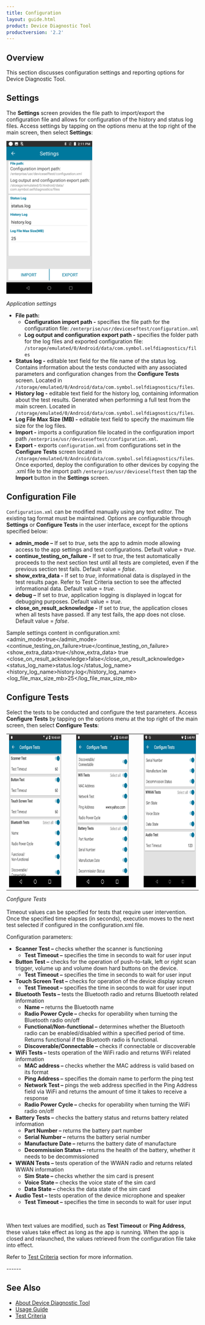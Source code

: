 ```yaml
---
title: Configuration
layout: guide.html
product: Device Diagnostic Tool
productversion: '2.2'
---
```


## Overview
This section discusses configuration settings and reporting options for Device Diagnostic Tool.

## Settings 
The **Settings** screen provides the file path to import/export the configuration file and allows for configuration of the history and status log files. Access settings by tapping on the options menu at the top right of the main screen, then select **Settings**:

<img style="height:400px" src="settings.png"/>

_Application settings_
<br />

* **File path:**
     * **Configuration import path -** specifies the file path for the configuration file: `/enterprise/usr/deviceseftest/configuration.xml`
     * **Log output and configuration export path -** specifies the folder path for the log files and exported configuration file: `/storage/emulated/0/Android/data/com.symbol.selfdiagnostics/files`
* **Status log -** editable text field for the file name of the status log. Contains information about the tests conducted with any associated parameters and configuration changes from the **Configure Tests** screen. Located in `/storage/emulated/0/Android/data/com.symbol.selfdiagnostics/files`.  
* **History log -** editable text field for the history log, containing information about the test results. Generated when performing a full test from the main screen. Located in `/storage/emulated/0/Android/data/com.symbol.selfdiagnostics/files`.
* **Log File Max Size (MB) -** editable text field to specify the maximum file size for the log files.
* **Import -** imports a configuration file located in the configuration import path `/enterprise/usr/deviceseftest/configuration.xml`.
* **Export -** exports `configuration.xml` from configurations set in the **Configure Tests** screen located in `/storage/emulated/0/Android/data/com.symbol.selfdiagnostics/files`. Once exported, deploy the configuration to other devices by copying the .xml file to the import path `/enterprise/usr/deviceselftest` then tap the **Import** button in the **Settings** screen.


## Configuration File
`Configuration.xml` can be modified manually using any text editor. The existing tag format must be maintained. Options are configurable through **Settings** or **Configure Tests** in the user interface, except for the options specified below:
* **admin_mode –** If set to _true_, sets the app to admin mode allowing access to the app settings and test configurations. Default value = _true_.
* **continue_testing_on_failure -** If set to _true_, the test automatically proceeds to the next section test until all tests are completed, even if the previous section test fails. Default value = _false_.
* **show_extra_data -** If set to _true_, informational data is displayed in the test results page. Refer to Test Criteria section to see the affected informational data. Default value = _true_.
* **debug –** If set to _true_, application logging is displayed in logcat for debugging purposes.  Default value = _true_.
* **close_on_result_acknowledge -** If set to _true_, the application closes when all tests have passed. If any test fails, the app does not close. Default value = _false_.

Sample settings content in configuration.xml:
  <settings>
    <admin_mode>true</admin_mode>
    <continue_testing_on_failure>true</continue_testing_on_failure>
    <show_extra_data>true</show_extra_data>
    <debug>true</debug>
    <close_on_result_acknowledge>false</close_on_result_acknowledge>
    <status_log_name>status.log</status_log_name>
    <history_log_name>history.log</history_log_name>
    <log_file_max_size_mb>25</log_file_max_size_mb>
  </settings>

## Configure Tests
Select the tests to be conducted and configure the test parameters. Access **Configure Tests** by tapping on the options menu at the top right of the main screen, then select **Configure Tests**:

<table>
 <tr>
     <td><img style="height:400px" src="configure-1.jpg"/></td>
     <td>&nbsp;&nbsp;&nbsp;</td>
     <td><img style="height:400px" src="configure-2.jpg"/></td>
     <td>&nbsp;&nbsp;&nbsp;</td>
     <td><img style="height:400px" src="configure-3.jpg"/></td>
 </tr>
</table>

_Configure Tests_
<br />
<br />
Timeout values can be specified for tests that require user intervention.  Once the specified time elapses (in seconds), execution moves to the next test selected if configured in the configuration.xml file.

Configuration parameters:
* **Scanner Test –** checks whether the scanner is functioning
     * **Test Timeout –** specifies the time in seconds to wait for user input
* **Button Test –** checks for the operation of push-to-talk, left or right scan trigger, volume up and volume down hard buttons on the device.
     * **Test Timeout –** specifies the time in seconds to wait for user input
* **Touch Screen Test –** checks for operation of the device display screen
     * **Test Timeout –** specifies the time in seconds to wait for user input
* **Bluetooth Tests –** tests the Bluetooth radio and returns Bluetooth related information
     * **Name –** returns the Bluetooth name
     * **Radio Power Cycle –** checks for operability when turning the Bluetooth radio on/off
     * **Functional/Non-functional –** determines whether the Bluetooth radio can be enabled/disabled within a specified period of time.  Returns functional if the Bluetooth radio is functional. 
     * **Discoverable/Connectable –** checks if connectable or discoverable
* **WiFi Tests –** tests operation of the WiFi radio and returns WiFi related information
     * **MAC address –** checks whether the MAC address is valid based on its format
     * **Ping Address –** specifies the domain name to perform the ping test
     * **Network Test –** pings the web address specified in the Ping Address field via WiFi and returns the amount of time it takes to receive a response
     * **Radio Power Cycle –** checks for operability when turning the WiFi radio on/off
* **Battery Tests –** checks the battery status and returns battery related information 
     * **Part Number –** returns the battery part number
     * **Serial Number –** returns the battery serial number
     * **Manufacture Date –** returns the battery date of manufacture
     * **Decommission Status –** returns the health of the battery, whether it needs to be decommissioned
* **WWAN Tests –** tests operation of the WWAN radio and returns related WWAN information
     * **Sim State –** checks whether the sim card is present
     * **Voice State –** checks the voice state of the sim card
     * **Data State –** checks the data state of the sim card
* **Audio Test –** tests operation of the device microphone and speaker
     * **Test Timeout –** specifies the time in seconds to wait for user input
<br>
<p>When text values are modified, such as <b>Test Timeout</b> or <b>Ping Address</b>, these values take effect as long as the app is running. When the app is closed and relaunched, the values retrieved from the configuration file take into effect.</p>

<p>Refer to <a href="../criteria">Test Criteria</a> section for more information.</p>
<!-- -->
------

## See Also

* [About Device Diagnostic Tool](../about)
* [Usage Guide](../usage)
* [Test Criteria](../criteria)


